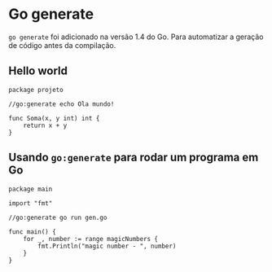 # Go generate

`go generate` foi adicionado na versão 1.4 do Go.
Para automatizar a geração de código antes da compilação.

## Hello world

```
package projeto

//go:generate echo Ola mundo!

func Soma(x, y int) int {
	return x + y
}
```

## Usando `go:generate` para rodar um programa em Go

```
package main

import "fmt"

//go:generate go run gen.go

func main() {
	for _, number := range magicNumbers {
        fmt.Println("magic number - ", number)
    }
}
```



